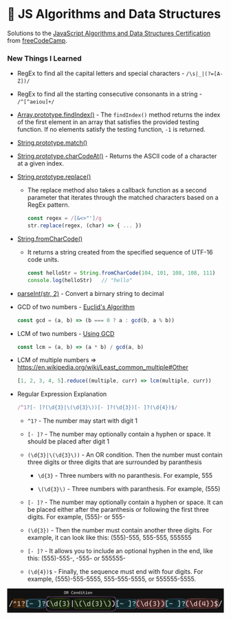 # 🚀 JS Algorithms and Data Structures

Solutions to the [JavaScript Algorithms and Data Structures Certification](https://www.freecodecamp.org/learn/javascript-algorithms-and-data-structures/) from [freeCodeCamp](https://www.freecodecamp.org/learn).

### New Things I Learned
- RegEx to find all the capital letters and special characters - `/\s|_|(?=[A-Z])/`

- RegEx to find all the starting consecutive consonants in a string - `/^[^aeiou]+/`

- [Array.prototype.findIndex()](https://developer.mozilla.org/en-US/docs/Web/JavaScript/Reference/Global_Objects/Array/findIndex) - The `findIndex()` method returns the index of the first element in an array that satisfies the provided testing function. If no elements satisfy the testing function, `-1` is returned.

- [String.prototype.match()](https://developer.mozilla.org/en-US/docs/Web/JavaScript/Reference/Global_Objects/String/match)

- [String.prototype.charCodeAt()](https://developer.mozilla.org/en-US/docs/Web/JavaScript/Reference/Global_Objects/String/charCodeAt) - Returns the ASCII code of a character at a given index.

- [String.prototype.replace()](https://developer.mozilla.org/en-US/docs/Web/JavaScript/Reference/Global_Objects/String/replace)
    - The replace method also takes a callback function as a second parameter that iterates through the matched characters based on a RegEx pattern.
        ```js
        const regex = /[&<>"']/g
        str.replace(regex, (char) => { ... })
        ```
    
- [String.fromCharCode()](https://developer.mozilla.org/en-US/docs/Web/JavaScript/Reference/Global_Objects/String/fromCharCode)
    - It returns a string created from the specified sequence of UTF-16 code units.
        
        ```js
        const helloStr = String.fromCharCode(104, 101, 108, 108, 111)
        console.log(helloStr)   // "hello"
        ```
            


- [parseInt(str, 2)](https://developer.mozilla.org/en-US/docs/Web/JavaScript/Reference/Global_Objects/parseInt) - Convert a birnary string to decimal


- GCD of two numbers - [Euclid's Algorithm](https://en.wikipedia.org/wiki/Greatest_common_divisor#Euclid's_algorithm)
    
    ```js
    const gcd = (a, b) => (b === 0 ? a : gcd(b, a % b))
    ```
- LCM of two numbers - [Using GCD](https://en.wikipedia.org/wiki/Least_common_multiple#Using_the_greatest_common_divisor)
    
    ```js
    const lcm = (a, b) => (a * b) / gcd(a, b)
    ```
- LCM of multiple numbers => https://en.wikipedia.org/wiki/Least_common_multiple#Other
  
  ```js
  [1, 2, 3, 4, 5].reduce((multiple, curr) => lcm(multiple, curr))
  ```
  
- Regular Expression Explanation
    
    ```js
    /^1?[- ]?(\d{3}|\(\d{3}\))[- ]?(\d{3})[- ]?(\d{4})$/
    ```
    - `^1?` - The number may start with digit 1
    
    - `[- ]?` - The number may optionally contain a hyphen or space. It should be placed after digit 1
    
    - `(\d{3}|\(\d{3}\))` - An OR condition. Then the number must contain three digits or three digits that are surrounded by paranthesis
        
        - `\d{3}` - Three numbers with no paranthesis. For example, 555
        
        - `\(\d{3}\)` - Three numbers with paranthesis. For example, (555)
    
    - `[- ]?` - The number may optionally contain a hyphen or space. It can be placed either after the paranthesis or following the first three digits. For example, (555)- or 555-
    
    - `(\d{3})` - Then the number must contain another three digits. For example, it can look like this: (555)-555, 555-555, 555555
    
    - `[- ]?` - It allows you to include an optional hyphen in the end, like this: (555)-555-, -555- or 555555-
    
    - `(\d{4})$` - Finally, the sequence must end with four digits. For example, (555)-555-5555, 555-555-5555, or 555555-5555.
    
![Regular Expression](image.png)
